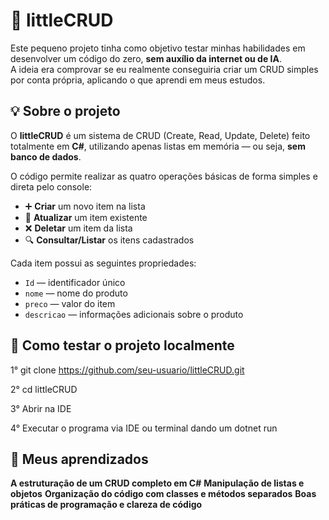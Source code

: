 # 🧩 littleCRUD

Este pequeno projeto tinha como objetivo testar minhas habilidades em desenvolver um código do zero, **sem auxílio da internet ou de IA**.  
A ideia era comprovar se eu realmente conseguiria criar um CRUD simples por conta própria, aplicando o que aprendi em meus estudos.

## 💡 Sobre o projeto

O **littleCRUD** é um sistema de CRUD (Create, Read, Update, Delete) feito totalmente em **C#**, utilizando apenas listas em memória — ou seja, **sem banco de dados**.

O código permite realizar as quatro operações básicas de forma simples e direta pelo console:

- ➕ **Criar** um novo item na lista  
- 📝 **Atualizar** um item existente  
- ❌ **Deletar** um item da lista  
- 🔍 **Consultar/Listar** os itens cadastrados  

Cada item possui as seguintes propriedades:
- `Id` — identificador único  
- `nome` — nome do produto  
- `preco` — valor do item  
- `descricao` — informações adicionais sobre o produto  

## 🚀 Como testar o projeto localmente

1°
git clone https://github.com/seu-usuario/littleCRUD.git

2°
cd littleCRUD

3°
Abrir na IDE

4°
Executar o programa via IDE ou terminal dando um dotnet run

## 🧠 Meus aprendizados

**A estruturação de um CRUD completo em C#**
**Manipulação de listas e objetos**
**Organização do código com classes e métodos separados**
**Boas práticas de programação e clareza de código**
